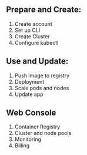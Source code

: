 ## Prepare and Create:
1. Create account
2. Set up CLI
3. Create Cluster
4. Configure kubectl

## Use and Update:
1. Push image to registry
2. Deployment
3. Scale pods and nodes
4. Update app

## Web Console
1. Container Registry
2. Cluster and node pools
3. Monitoring
4. Billing
